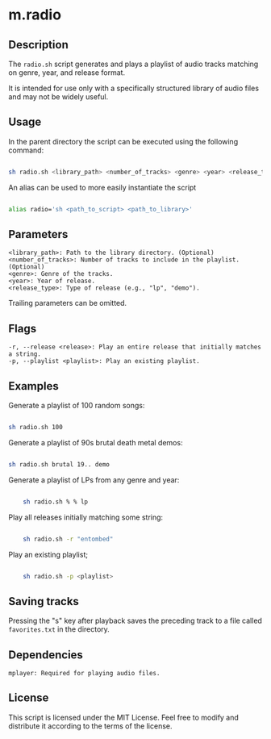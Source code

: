 # m.radio

## Description

The `radio.sh` script generates and plays a playlist of audio tracks matching on genre, year, and release format. 

It is intended for use only with a specifically structured library of audio files and may not be widely useful.

## Usage

In the parent directory the script can be executed using the following command:

```bash

sh radio.sh <library_path> <number_of_tracks> <genre> <year> <release_type>

```

An alias can be used to more easily instantiate the script

```bash

alias radio='sh <path_to_script> <path_to_library>'

```

## Parameters

    <library_path>: Path to the library directory. (Optional)
    <number_of_tracks>: Number of tracks to include in the playlist. (Optional)
    <genre>: Genre of the tracks.
    <year>: Year of release.
    <release_type>: Type of release (e.g., "lp", "demo").

Trailing parameters can be omitted.

## Flags

    -r, --release <release>: Play an entire release that initially matches a string.
    -p, --playlist <playlist>: Play an existing playlist.

## Examples

Generate a playlist of 100 random songs:

```bash

sh radio.sh 100

```

Generate a playlist of 90s brutal death metal demos:

```bash

sh radio.sh brutal 19.. demo

```

Generate a playlist of LPs from any genre and year:

```bash

    sh radio.sh % % lp

```

Play all releases initially matching some string:

```bash

    sh radio.sh -r "entombed"

```

Play an existing playlist;

```bash

    sh radio.sh -p <playlist>

```

## Saving tracks

Pressing the "s" key after playback saves the preceding track to a file called `favorites.txt` in the <library> directory.

## Dependencies

    mplayer: Required for playing audio files.

## License

This script is licensed under the MIT License. Feel free to modify and distribute it according to the terms of the license.






